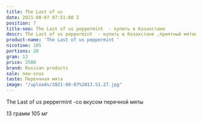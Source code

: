 ```yaml
---
title: The Last of us
date: 2021-08-07 07:51:00 Z
position: 7
title-seo: The Last of us peppermint  - купить в Казахстане
descr: The Last of us peppermint  - купить в Казахстане ,приятный мятный продукт
product-name: 'The Last of us peppermint '
nicotine: 105
portions: 20
gram: 13
price: 2500
brand: Russian products
sale: new-snus
taste: Переччная мята
image: "/uploads/2021-08-07%2013.51.27.jpg"
---
```


The Last of us peppermint  -со вкусом перечной мяты


13 грамм
105 мг 
